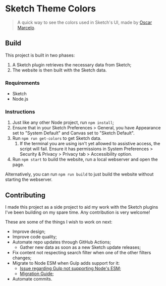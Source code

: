 # Sketch Theme Colors

> A quick way to see the colors used in Sketch's UI, made by [Oscar Marcelo](https://oscarmarcelo.com).



## Build

This project is built in two phases:
1. A Sketch plugin retrieves the necessary data from Sketch;
2. The website is then built with the Sketch data.

### Requirements

- Sketch
- Node.js

### Instructions

1. Just like any other Node project, run `npm install`;
2. Ensure that in your Sketch Preferences > General, you have Appearance set to "System Default" and Canvas set to "Sketch Default".
3. Run `npm run get-colors` to get Sketch data.
    1. If the terminal you are using isn't yet allowed to assistive access, the script will fail. Ensure it has permissions in System Preferences > Security & Privacy > Privacy tab > Accessibility option.
4. Run `npm start` to build the website, run a local webserver and open the page.

Alternatively, you can run `npm run build` to just build the website without starting the webserver.



## Contributing

I made this project as a side project to aid my work with the Sketch plugins I've been building on my spare time. Any contribution is very welcome!

These are some of the things I wish to work on next:

- Improve design;
- Improve code quality;
- Automate repo updates through GitHub Actions;
  - Gather new data as soon as a new Sketch update releases;
- Fix content not respecting search filter when one of the other filters changes;
- Migrate to Node ESM when Gulp adds support for it:
  - [Issue regarding Gulp not supporting Node's ESM](https://github.com/gulpjs/gulp/issues/2417);
  - [Migration Guide](https://gist.github.com/sindresorhus/a39789f98801d908bbc7ff3ecc99d99c#how-can-i-move-my-commonjs-project-to-esm);
- Automate commits.
